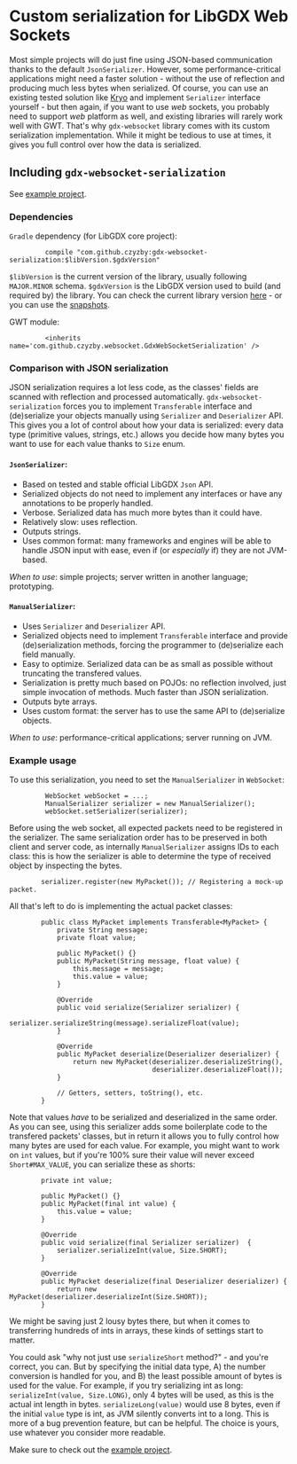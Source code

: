 # Custom serialization for LibGDX Web Sockets

Most simple projects will do just fine using JSON-based communication thanks to the default `JsonSerializer`. However, some performance-critical applications might need a faster solution - without the use of reflection and producing much less bytes when serialized. Of course, you can use an existing tested solution like [Kryo](https://github.com/EsotericSoftware/kryo) and implement `Serializer` interface yourself - but then again, if you want to use *web* sockets, you probably need to support *web* platform as well, and existing libraries will rarely work well with GWT. That's why `gdx-websocket` library comes with its custom serialization implementation. While it might be tedious to use at times, it gives you full control over how the data is serialized.

## Including `gdx-websocket-serialization`

See [example project](https://github.com/czyzby/gdx-lml/tree/master/examples/gdx-websocket-serialization-tests).

### Dependencies
`Gradle` dependency (for LibGDX core project):
```
         compile "com.github.czyzby:gdx-websocket-serialization:$libVersion.$gdxVersion"
```
`$libVersion` is the current version of the library, usually following `MAJOR.MINOR` schema. `$gdxVersion` is the LibGDX version used to build (and required by) the library. You can check the current library version [here](http://search.maven.org/#search|ga|1|g%3A%22com.github.czyzby%22) - or you can use the [snapshots](https://oss.sonatype.org/content/repositories/snapshots/com/github/czyzby/).

GWT module:
```
         <inherits name='com.github.czyzby.websocket.GdxWebSocketSerialization' />
```

### Comparison with JSON serialization
JSON serialization requires a lot less code, as the classes' fields are scanned with reflection and processed automatically. `gdx-websocket-serialization` forces you to implement `Transferable` interface and (de)serialize your objects manually using `Serializer` and `Deserializer` API. This gives you a lot of control about how your data is serialized: every data type (primitive values, strings, etc.) allows you decide how many bytes you want to use for each value thanks to `Size` enum.

#### `JsonSerializer`:
- Based on tested and stable official LibGDX `Json` API.
- Serialized objects do not need to implement any interfaces or have any annotations to be properly handled.
- Verbose. Serialized data has much more bytes than it could have.
- Relatively slow: uses reflection.
- Outputs strings.
- Uses common format: many frameworks and engines will be able to handle JSON input with ease, even if (or *especially* if) they are not JVM-based.

*When to use*: simple projects; server written in another language; prototyping.

#### `ManualSerializer`:
- Uses `Serializer` and `Deserializer` API.
- Serialized objects need to implement `Transferable` interface and provide (de)serialization methods, forcing the programmer to (de)serialize each field manually.
- Easy to optimize. Serialized data can be as small as possible without truncating the transfered values.
- Serialization is pretty much based on POJOs: no reflection involved, just simple invocation of methods. Much faster than JSON serialization.
- Outputs byte arrays.
- Uses custom format: the server has to use the same API to (de)serialize objects.

*When to use*: performance-critical applications; server running on JVM.

### Example usage
To use this serialization, you need to set the `ManualSerializer` in `WebSocket`:
```
         WebSocket webSocket = ...;
         ManualSerializer serializer = new ManualSerializer();
         webSocket.setSerializer(serializer);
```

Before using the web socket, all expected packets need to be registered in the serializer. The same serialization order has to be preserved in both client and server code, as internally `ManualSerializer` assigns IDs to each class: this is how the serializer is able to determine the type of received object by inspecting the bytes.
```
        serializer.register(new MyPacket()); // Registering a mock-up packet.
```

All that's left to do is implementing the actual packet classes:
```
        public class MyPacket implements Transferable<MyPacket> {
            private String message;
            private float value;

            public MyPacket() {}
            public MyPacket(String message, float value) {
                this.message = message;
                this.value = value;
            }

            @Override
            public void serialize(Serializer serializer) {
                serializer.serializeString(message).serializeFloat(value);
            }

            @Override
            public MyPacket deserialize(Deserializer deserializer) {
                return new MyPacket(deserializer.deserializeString(),
                                    deserializer.deserializeFloat());
            }

            // Getters, setters, toString(), etc.
        }
```
Note that values *have* to be serialized and deserialized in the same order. As you can see, using this serializer adds some boilerplate code to the transfered packets' classes, but in return it allows you to fully control how many bytes are used for each value. For example, you might want to work on `int` values, but if you're 100% sure their value will never exceed `Short#MAX_VALUE`, you can serialize these as shorts:
```
        private int value;
        
        public MyPacket() {}
        public MyPacket(final int value) {
            this.value = value;
        }

        @Override
        public void serialize(final Serializer serializer)  {
            serializer.serializeInt(value, Size.SHORT);
        }

        @Override
        public MyPacket deserialize(final Deserializer deserializer) {
            return new MyPacket(deserializer.deserializeInt(Size.SHORT));
        }
```
We might be saving just 2 lousy bytes there, but when it comes to transferring hundreds of ints in arrays, these kinds of settings start to matter.

You could ask "why not just use `serializeShort` method?" - and you're correct, you can. But by specifying the initial data type, A) the number conversion is handled for you, and B) the least possible amount of bytes is used for the value. For example, if you try serializing int as long: `serializeInt(value, Size.LONG)`, only 4 bytes will be used, as this is the actual int length in bytes. `serializeLong(value)` would use 8 bytes, even if the initial `value` type is int, as JVM silently converts int to a long. This is more of a bug prevention feature, but can be helpful. The choice is yours, use whatever you consider more readable.

Make sure to check out the [example project](https://github.com/czyzby/gdx-lml/tree/master/examples/gdx-websocket-serialization-tests).

